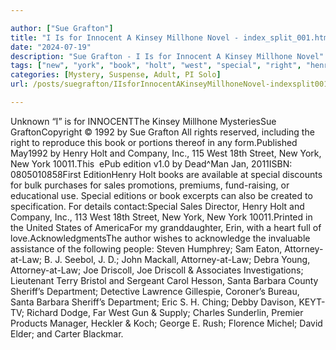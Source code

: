 ```yaml
---

author: ["Sue Grafton"]
title: "I Is for Innocent A Kinsey Millhone Novel - index_split_001.html"
date: "2024-07-19"
description: "Sue Grafton - I Is for Innocent A Kinsey Millhone Novel"
tags: ["new", "york", "book", "holt", "west", "special", "right", "henry", "company", "street", "edition", "sale", "joe", "driscoll", "santa", "barbara", "sheriff", "department", "unknown", "innocentthe", "kinsey", "millhone", "mysteriessue", "graftoncopyright", "sue"]
categories: [Mystery, Suspense, Adult, PI Solo]
url: /posts/suegrafton/IIsforInnocentAKinseyMillhoneNovel-indexsplit001html

---
```



Unknown
“I” is for INNOCENTThe Kinsey Millhone MysteriesSue GraftonCopyright © 1992 by Sue Grafton All rights reserved, including the right to reproduce this book or portions thereof in any form.Published May1992 by Henry Holt and Company, Inc., 115 West 18th Street, New York, New York 10011.This  ePub edition v1.0 by Dead^Man Jan, 2011ISBN: 0805010858First EditionHenry Holt books are available at special discounts for bulk purchases for sales promotions, premiums, fund-raising, or educational use. Special editions or book excerpts can also be created to specification. For details contact:Special Sales Director, Henry Holt and Company, Inc., 113 West 18th Street, New York, New York 10011.Printed in the United States of AmericaFor my granddaughter, Erin, with a heart full of love.AcknowledgmentsThe author wishes to acknowledge the invaluable assistance of the following people: Steven Humphrey; Sam Eaton, Attorney-at-Law; B. J. Seebol, J. D.; John Mackall, Attorney-at-Law; Debra Young, Attorney-at-Law; Joe Driscoll, Joe Driscoll & Associates Investigations; Lieutenant Terry Bristol and Sergeant Carol Hesson, Santa Barbara County Sheriff’s Department; Detective Lawrence Gillespie, Coroner’s Bureau, Santa Barbara Sheriff’s Department; Eric S. H. Ching; Debby Davison, KEYT-TV; Richard Dodge, Far West Gun & Supply; Charles Sunderlin, Premier Products Manager, Heckler & Koch; George E. Rush; Florence Michel; David Elder; and Carter Blackmar.
